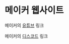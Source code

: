 <!DOCTYPE html>
<html>
  <body>
    <h1>메이커 웹사이트</h1>
    <p>메이커의 
      <a href="https://www.youtube.com/c/메이커">유튜브</a> 링크
    <p>메이커의
      <a href="https://discord.gg/pKqVKrYt7Z">디스코드</a> 링크
  </body>
</html>
